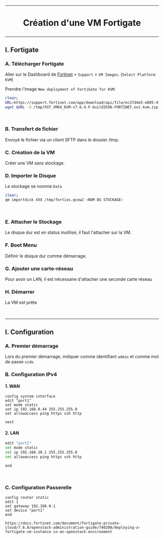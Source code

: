 ---------------------------------------------------------------------------------------------------------------------------------------
# <p align='center'> Création d'une VM Fortigate </p>
---------------------------------------------------------------------------------------------------------------------------------------
## I. Fortigate
### A. Télécharger Fortigate
Aller sur le Dashboard de [Fortinet](https://support.fortinet.com/asset/#/dashboard) > `Support` > `VM Images`.  (`Select Platform`: `KVM`)

Prendre l'image `New deployment of FortiGate for KVM`.

```bash
clear;
URL=https://support.fortinet.com/app/download/api/file/ec37d4e5-e805-41e4-98dd-43d04743181f
wget $URL -O /tmp/FGT_VM64_KVM-v7.6.4.F-build3596-FORTINET.out.kvm.zip
```

<br />

### B. Transfert de fichier
Envoyé le fichier via un client SFTP dans le dossier /tmp.

### C. Création de la VM
Créer une VM sans stockage. 

### D. Importer le Disque
Le stockage se nomme `Data`
```bash
clear;
qm importdisk XXX /tmp/fortios.qcow2 <NOM DU STOCKAGE>
```

<br />

### E. Attacher le Stockage
Le disque dur est en status inutilisé, il faut l'attacher sur la VM.

### F. Boot Menu
Définir le disque dur comme démarrage.

### G. Ajouter une carte-réseau
Pour avoir un LAN, il est nécessaire d'attacher une seconde carte réseau

### H. Démarrer
La VM est prête

<br/>

---------------------------------------------------------------------------------------------------------------------------------------
## I. Configuration
### A. Premier démarrage
Lors du premier démarrage, indiquer comme identifiant `admin` et comme mot de passe `vide`.


### B. Configuration IPv4
#### 1. WAN
```
config system interface
edit "port1"
set mode static
set ip 192.168.0.44 255.255.255.0
set allowaccess ping https ssh http
```

```
next
```

#### 2. LAN
```bash
edit "port2"
set mode static
set ip 192.168.10.1 255.255.255.0
set allowaccess ping https ssh http
```

```
end
```


<br />

### C. Configuration Passerelle
```
config router static
edit 1
set gateway 192.168.0.1
set device "port1"
end
```


```
https://docs.fortinet.com/document/fortigate-private-cloud/7.6.0/openstack-administration-guide/740208/deploying-a-fortigate-vm-instance-in-an-openstack-environment
```

